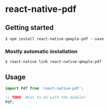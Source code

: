 # react-native-pdf

## Getting started

`$ npm install react-native-qmaple-pdf --save`

### Mostly automatic installation

`$ react-native link react-native-qmaple-pdf`

## Usage
```javascript
import Pdf from 'react-native-pdf';

// TODO: What to do with the module?
Pdf;
```
